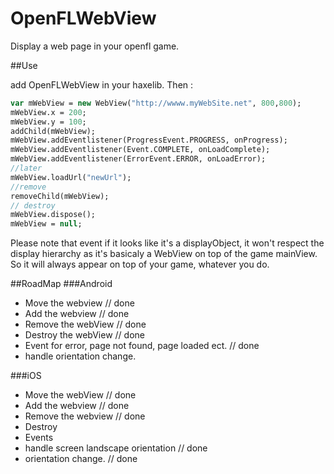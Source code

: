 OpenFLWebView
=============

Display a web page in your openfl game.

##Use

add OpenFLWebView in your haxelib.
Then :

  ```haxe
  var mWebView = new WebView("http://wwww.myWebSite.net", 800,800);
  mWebView.x = 200;
  mWebView.y = 100;
  addChild(mWebView);
  mWebView.addEventlistener(ProgressEvent.PROGRESS, onProgress);
  mWebView.addEventlistener(Event.COMPLETE, onLoadComplete);
  mWebView.addEventlistener(ErrorEvent.ERROR, onLoadError);
  //later
  mWebView.loadUrl("newUrl");
  //remove
  removeChild(mWebView);
  // destroy
  mWebView.dispose();
  mWebView = null;
  ```
Please note that event if it looks like it's a displayObject, it won't respect the display hierarchy as it's basicaly a WebView on top of the game mainView. 
So it will always appear on top of your game, whatever you do.

  
##RoadMap
###Android
* Move the webview // done 
* Add the webview // done
* Remove the webView // done
* Destroy the webView // done
* Event for error, page not found, page loaded ect. // done
* handle orientation change.

###iOS
* Move the webView // done
* Add the webview // done
* Remove the webview // done
* Destroy
* Events
* handle screen landscape orientation // done
* orientation change. // done
